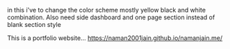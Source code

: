 
in this i've to change the color scheme mostly yellow black and white combination.
Also need side dashboard and one page section instead of blank section style

This is a portfolio website...
https://naman2001jain.github.io/namanjain.me/
